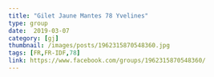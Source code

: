 ```yaml
---
title: "Gilet Jaune Mantes 78 Yvelines"
type: group
date:  2019-03-07
category: [gj]
thumbnail: /images/posts/1962315870548360.jpg
tags: [FR,FR-IDF,78]
link: https://www.facebook.com/groups/1962315870548360/
---
```

